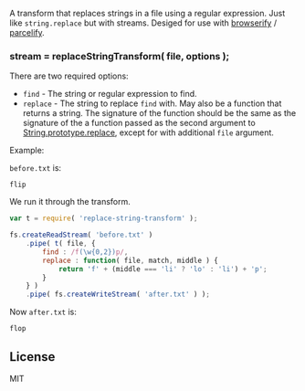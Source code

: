 A transform that replaces strings in a file using a regular expression. Just like `string.replace` but with streams. Desiged for use with [browserify](https://github.com/substack/node-browserify) / [parcelify](https://github.com/rotundasoftware/parcelify).

### stream = replaceStringTransform( file, options );

There are two required options:

* `find` - The string or regular expression to find.
* `replace` - The string to replace `find` with. May also be a function that returns a string. The signature of the function should be the same as the signature of the a function passed as the second argument to [String.prototype.replace](https://developer.mozilla.org/en-US/docs/Web/JavaScript/Reference/Global_Objects/String/replace), except for with additional `file` argument.

Example:

`before.txt` is:

```
flip
```

We run it through the transform.

```javascript
var t = require( 'replace-string-transform' );

fs.createReadStream( 'before.txt' )
	.pipe( t( file, {
		find : /f(\w{0,2})p/,
		replace : function( file, match, middle ) {
			return 'f' + (middle === 'li' ? 'lo' : 'li') + 'p';
		}
	} )
	.pipe( fs.createWriteStream( 'after.txt' ) );
```

Now `after.txt` is:

```
flop
```

## License

MIT